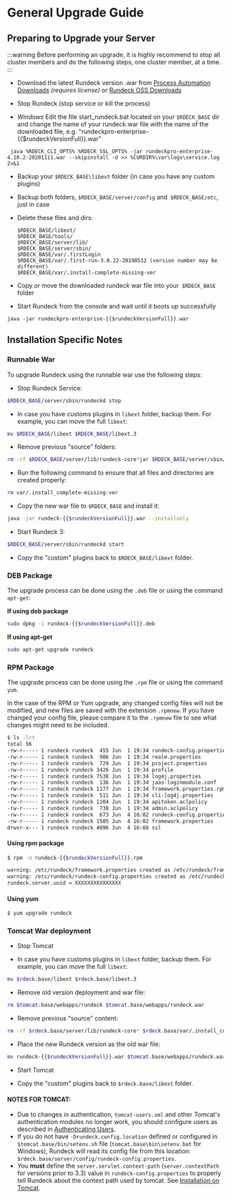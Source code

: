 # General Upgrade Guide

## Preparing to Upgrade your Server

:::warning
Before performing an upgrade, it is highly recommend to stop all cluster members and do the following steps, one cluster member, at a time.
:::

- Download the latest Rundeck version .war from [Process Automation Downloads](https://www.rundeck.com/enterprise-downloads) _(requires license)_ or [Rundeck OSS Downloads](https://downloads.rundeck.com)

- Stop Rundeck (stop service or kill the process)

- _Windows_ Edit the file start_rundeck.bat located on your `$RDECK_BASE` dir and change the name of your rundeck.war file with the name of the downloaded file, e.g. "rundeckpro-enterprise-{{$rundeckVersionFull}}.war"

```
 java %RDECK_CLI_OPTS% %RDECK_SSL_OPTS% -jar rundeckpro-enterprise-4.10.2-20201111.war --skipinstall -d >> %CURDIR%\var\logs\service.log 2>&1

```

- Backup your `$RDECK_BASE\libext` folder (in case you have any custom plugins)

- Backup both folders, `$RDECK_BASE/server/config` and` $RDECK_BASE/etc`, just in case

- Delete these files and dirs:
    ```
    $RDECK_BASE/libext/
    $RDECK_BASE/tools/
    $RDECK_BASE/server/lib/
    $RDECK_BASE/server/sbin/
    $RDECK_BASE/var/.firstLogin
    $RDECK_BASE/var/.first-run-3.0.22-20190512 (version number may be different)
    $RDECK_BASE/var/.install-complete-missing-ver
    ```
- Copy or move the downloaded rundeck war file into your` $RDECK_BASE` folder

- Start Rundeck from the console and wait until it boots up successfully

```
java -jar rundeckpro-enterprise-{{$rundeckVersionFull}}.war

```

## Installation Specific Notes

### Runnable War

To upgrade Rundeck using the runnable war use the following steps:

- Stop Rundeck Service:
```sh
$RDECK_BASE/server/sbin/rundeckd stop
```

- In case you have customs plugins in `libext` folder, backup them. For example, you can move the full `libext`:
```sh
mv $RDECK_BASE/libext $RDECK_BASE/libext.3
```

- Remove previous "source" folders:
```sh
rm -rf $RDECK_BASE/server/lib/rundeck-core*jar $RDECK_BASE/server/sbin/ $RDECK_BASE/tools/ $RDECK_BASE/var/.install_complete-missing-ver
```

- Run the following command to ensure that all files and directories are created properly:
```sh
rm var/.install_complete-missing-ver
```

- Copy the new war file to `$RDECK_BASE` and install it:
```sh
java -jar rundeck-{{$rundeckVersionFull}}.war --installonly
```

- Start Rundeck 3:
```sh
$RDECK_BASE/server/sbin/rundeckd start
```

- Copy the "custom" plugins back to `$RDECK_BASE/libext` folder.


### DEB Package

The upgrade process can be done using the `.deb` file or using the command `apt-get`:

**If using deb package**

```sh
sudo dpkg -i rundeck-{{$rundeckVersionFull}}.deb
```

**If using apt-get**

```sh
sudo apt-get upgrade rundeck
```

### RPM Package

The upgrade process can be done using the `.rpm` file or using the command `yum`.

In the case of the RPM or Yum upgrade, any changed config files will not be modified, and new files are saved with the extension `.rpmnew`. If you have changed
your config file, please compare it to the `.rpmnew` file to see what changes might need to be included.


```sh
$ ls -lrt
total 56
-rw-r----- 1 rundeck rundeck  455 Jun  1 19:34 rundeck-config.properties.rpmnew
-rw-r----- 1 rundeck rundeck  986 Jun  1 19:34 realm.properties
-rw-r----- 1 rundeck rundeck  729 Jun  1 19:34 project.properties
-rw-r----- 1 rundeck rundeck 3426 Jun  1 19:34 profile
-rw-r----- 1 rundeck rundeck 7538 Jun  1 19:34 log4j.properties
-rw-r----- 1 rundeck rundeck  136 Jun  1 19:34 jaas-loginmodule.conf
-rw-r----- 1 rundeck rundeck 1177 Jun  1 19:34 framework.properties.rpmnew
-rw-r----- 1 rundeck rundeck  511 Jun  1 19:34 cli-log4j.properties
-rw-r----- 1 rundeck rundeck 1104 Jun  1 19:34 apitoken.aclpolicy
-rw-r----- 1 rundeck rundeck  738 Jun  1 19:34 admin.aclpolicy
-rw-r----- 1 rundeck rundeck  673 Jun  4 16:02 rundeck-config.properties
-rw-r----- 1 rundeck rundeck 1505 Jun  4 16:02 framework.properties
drwxr-x--- 1 rundeck rundeck 4096 Jun  4 16:08 ssl
```

#### Using rpm package


```sh
$ rpm -U rundeck-{{$rundeckVersionFull}}.rpm

warning: /etc/rundeck/framework.properties created as /etc/rundeck/framework.properties.rpmnew
warning: /etc/rundeck/rundeck-config.properties created as /etc/rundeck/rundeck-config.properties.rpmnew
rundeck.server.uuid = XXXXXXXXXXXXXXX

```

#### Using yum

```sh
$ yum upgrade rundeck
```

### Tomcat War deployment

- Stop Tomcat

- In case you have customs plugins in `libext` folder, backup them. For example, you can move the full `libext`:
```sh
mv $rdeck.base/libext $rdeck.base/libext.3
```

- Remove old version deployment and war file:
```sh
rm $tomcat.base/webapps/rundeck $tomcat.base/webapps/rundeck.war
```

- Remove previous "source" content:
```sh
rm -rf $rdeck.base/server/lib/rundeck-core* $rdeck.base/var/.install_complete-missing-ver
```

- Place the new Rundeck version as the old war file:
```sh
mv rundeck-{{$rundeckVersionFull}}.war $tomcat.base/webapps/rundeck.war
```

- Start Tomcat

- Copy the "custom" plugins back to `$rdeck.base/libext` folder.

#### NOTES FOR TOMCAT:

- Due to changes in authentication, `tomcat-users.xml` and other Tomcat's authentication modules no longer work, you should configure users as described in [Authenticating Users](/administration/security/authentication.md#authenticating-users).
- If you do not have `-Drundeck.config.location` defined or configured in `$tomcat.base/bin/setenv.sh` file (`tomcat.base\bin\setenv.bat` for Windows), Rundeck will read its config file from this location: `$rdeck.base/server/config/rundeck-config.properties`.
- You **must** define the `server.servlet.context-path` (`server.contextPath` for versions prior to 3.3) value in `rundeck-config.properties` to properly tell Rundeck about the context path used by tomcat. See [Installation on Tomcat](/administration/install/tomcat.md).

